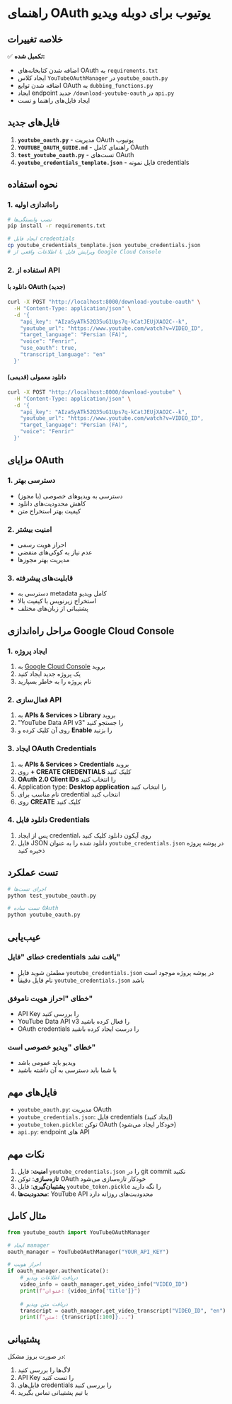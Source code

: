 # راهنمای OAuth یوتیوب برای دوبله ویدیو

## خلاصه تغییرات

✅ **تکمیل شده:**
- اضافه شدن کتابخانه‌های OAuth به `requirements.txt`
- ایجاد کلاس `YouTubeOAuthManager` در `youtube_oauth.py`
- اضافه شدن توابع OAuth به `dubbing_functions.py`
- ایجاد endpoint جدید `/download-youtube-oauth` در `api.py`
- ایجاد فایل‌های راهنما و تست

## فایل‌های جدید

1. **`youtube_oauth.py`** - مدیریت OAuth یوتیوب
2. **`YOUTUBE_OAUTH_GUIDE.md`** - راهنمای کامل OAuth
3. **`test_youtube_oauth.py`** - تست‌های OAuth
4. **`youtube_credentials_template.json`** - فایل نمونه credentials

## نحوه استفاده

### 1. راه‌اندازی اولیه

```bash
# نصب وابستگی‌ها
pip install -r requirements.txt

# ایجاد فایل credentials
cp youtube_credentials_template.json youtube_credentials.json
# ویرایش فایل با اطلاعات واقعی از Google Cloud Console
```

### 2. استفاده از API

#### دانلود با OAuth (جدید)
```bash
curl -X POST "http://localhost:8000/download-youtube-oauth" \
  -H "Content-Type: application/json" \
  -d '{
    "api_key": "AIzaSyATk52Q35uG1Ups7q-kCatJEUjXAO2C--k",
    "youtube_url": "https://www.youtube.com/watch?v=VIDEO_ID",
    "target_language": "Persian (FA)",
    "voice": "Fenrir",
    "use_oauth": true,
    "transcript_language": "en"
  }'
```

#### دانلود معمولی (قدیمی)
```bash
curl -X POST "http://localhost:8000/download-youtube" \
  -H "Content-Type: application/json" \
  -d '{
    "api_key": "AIzaSyATk52Q35uG1Ups7q-kCatJEUjXAO2C--k",
    "youtube_url": "https://www.youtube.com/watch?v=VIDEO_ID",
    "target_language": "Persian (FA)",
    "voice": "Fenrir"
  }'
```

## مزایای OAuth

### 1. دسترسی بهتر
- دسترسی به ویدیوهای خصوصی (با مجوز)
- کاهش محدودیت‌های دانلود
- کیفیت بهتر استخراج متن

### 2. امنیت بیشتر
- احراز هویت رسمی
- عدم نیاز به کوکی‌های منقضی
- مدیریت بهتر مجوزها

### 3. قابلیت‌های پیشرفته
- دسترسی به metadata کامل ویدیو
- استخراج زیرنویس با کیفیت بالا
- پشتیبانی از زبان‌های مختلف

## مراحل راه‌اندازی Google Cloud Console

### 1. ایجاد پروژه
1. به [Google Cloud Console](https://console.cloud.google.com/) بروید
2. یک پروژه جدید ایجاد کنید
3. نام پروژه را به خاطر بسپارید

### 2. فعال‌سازی API
1. به **APIs & Services > Library** بروید
2. "YouTube Data API v3" را جستجو کنید
3. روی آن کلیک کرده و **Enable** را بزنید

### 3. ایجاد OAuth Credentials
1. به **APIs & Services > Credentials** بروید
2. روی **+ CREATE CREDENTIALS** کلیک کنید
3. **OAuth 2.0 Client IDs** را انتخاب کنید
4. Application type: **Desktop application** را انتخاب کنید
5. نام مناسب برای credential انتخاب کنید
6. روی **CREATE** کلیک کنید

### 4. دانلود فایل Credentials
1. پس از ایجاد credential، روی آیکون دانلود کلیک کنید
2. فایل JSON دانلود شده را به عنوان `youtube_credentials.json` در پوشه پروژه ذخیره کنید

## تست عملکرد

```bash
# اجرای تست‌ها
python test_youtube_oauth.py

# تست ساده OAuth
python youtube_oauth.py
```

## عیب‌یابی

### خطای "فایل credentials یافت نشد"
- مطمئن شوید فایل `youtube_credentials.json` در پوشه پروژه موجود است
- نام فایل دقیقاً `youtube_credentials.json` باشد

### خطای "احراز هویت ناموفق"
- API Key را بررسی کنید
- YouTube Data API v3 را فعال کرده باشید
- OAuth credentials را درست ایجاد کرده باشید

### خطای "ویدیو خصوصی است"
- ویدیو باید عمومی باشد
- یا شما باید دسترسی به آن داشته باشید

## فایل‌های مهم

- `youtube_oauth.py`: مدیریت OAuth
- `youtube_credentials.json`: فایل credentials (ایجاد کنید)
- `youtube_token.pickle`: توکن OAuth (خودکار ایجاد می‌شود)
- `api.py`: endpoint های API

## نکات مهم

1. **امنیت**: فایل `youtube_credentials.json` را در git commit نکنید
2. **تازه‌سازی**: توکن OAuth خودکار تازه‌سازی می‌شود
3. **پشتیبان‌گیری**: فایل `youtube_token.pickle` را نگه دارید
4. **محدودیت‌ها**: YouTube API محدودیت‌های روزانه دارد

## مثال کامل

```python
from youtube_oauth import YouTubeOAuthManager

# ایجاد manager
oauth_manager = YouTubeOAuthManager("YOUR_API_KEY")

# احراز هویت
if oauth_manager.authenticate():
    # دریافت اطلاعات ویدیو
    video_info = oauth_manager.get_video_info("VIDEO_ID")
    print(f"عنوان: {video_info['title']}")
    
    # دریافت متن ویدیو
    transcript = oauth_manager.get_video_transcript("VIDEO_ID", "en")
    print(f"متن: {transcript[:100]}...")
```

## پشتیبانی

در صورت بروز مشکل:
1. لاگ‌ها را بررسی کنید
2. API Key را تست کنید
3. فایل‌های credentials را بررسی کنید
4. با تیم پشتیبانی تماس بگیرید
